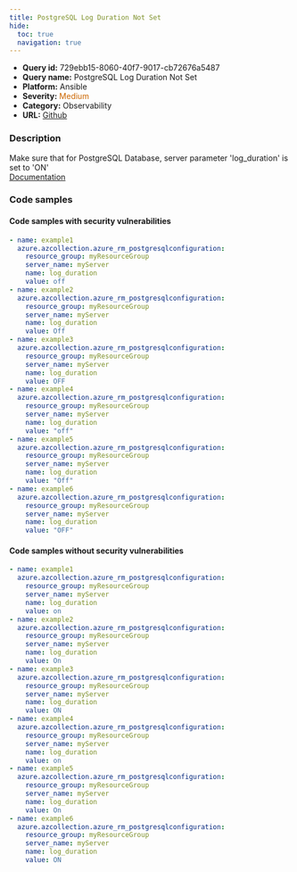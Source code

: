 ```yaml
---
title: PostgreSQL Log Duration Not Set
hide:
  toc: true
  navigation: true
---
```


<style>
  .highlight .hll {
    background-color: #ff171742;
  }
  .md-content {
    max-width: 1100px;
    margin: 0 auto;
  }
</style>

-   **Query id:** 729ebb15-8060-40f7-9017-cb72676a5487
-   **Query name:** PostgreSQL Log Duration Not Set
-   **Platform:** Ansible
-   **Severity:** <span style="color:#C60">Medium</span>
-   **Category:** Observability
-   **URL:** [Github](https://github.com/Checkmarx/kics/tree/master/assets/queries/ansible/azure/postgre_sql_log_duration_not_set)

### Description
Make sure that for PostgreSQL Database, server parameter 'log_duration' is set to 'ON'<br>
[Documentation](https://docs.ansible.com/ansible/latest/collections/azure/azcollection/azure_rm_postgresqlconfiguration_module.html)

### Code samples
#### Code samples with security vulnerabilities
```yaml title="Postitive test num. 1 - yaml file" hl_lines="36 6 12 18 24 30"
- name: example1
  azure.azcollection.azure_rm_postgresqlconfiguration:
    resource_group: myResourceGroup
    server_name: myServer
    name: log_duration
    value: off
- name: example2
  azure.azcollection.azure_rm_postgresqlconfiguration:
    resource_group: myResourceGroup
    server_name: myServer
    name: log_duration
    value: Off
- name: example3
  azure.azcollection.azure_rm_postgresqlconfiguration:
    resource_group: myResourceGroup
    server_name: myServer
    name: log_duration
    value: OFF
- name: example4
  azure.azcollection.azure_rm_postgresqlconfiguration:
    resource_group: myResourceGroup
    server_name: myServer
    name: log_duration
    value: "off"
- name: example5
  azure.azcollection.azure_rm_postgresqlconfiguration:
    resource_group: myResourceGroup
    server_name: myServer
    name: log_duration
    value: "Off"
- name: example6
  azure.azcollection.azure_rm_postgresqlconfiguration:
    resource_group: myResourceGroup
    server_name: myServer
    name: log_duration
    value: "OFF"

```


#### Code samples without security vulnerabilities
```yaml title="Negative test num. 1 - yaml file"
- name: example1
  azure.azcollection.azure_rm_postgresqlconfiguration:
    resource_group: myResourceGroup
    server_name: myServer
    name: log_duration
    value: on
- name: example2
  azure.azcollection.azure_rm_postgresqlconfiguration:
    resource_group: myResourceGroup
    server_name: myServer
    name: log_duration
    value: On
- name: example3
  azure.azcollection.azure_rm_postgresqlconfiguration:
    resource_group: myResourceGroup
    server_name: myServer
    name: log_duration
    value: ON
- name: example4
  azure.azcollection.azure_rm_postgresqlconfiguration:
    resource_group: myResourceGroup
    server_name: myServer
    name: log_duration
    value: on
- name: example5
  azure.azcollection.azure_rm_postgresqlconfiguration:
    resource_group: myResourceGroup
    server_name: myServer
    name: log_duration
    value: On
- name: example6
  azure.azcollection.azure_rm_postgresqlconfiguration:
    resource_group: myResourceGroup
    server_name: myServer
    name: log_duration
    value: ON

```
